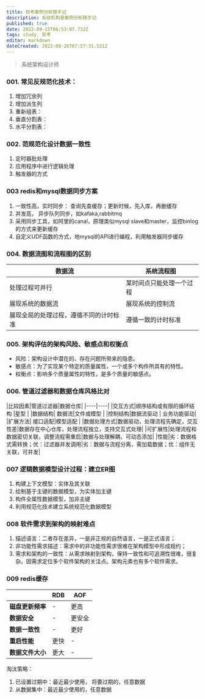 ```yaml
---
title: 软考案例分析随手记
description: 系统机构是案例分析随手记
published: true
date: 2022-09-15T06:53:07.732Z
tags: study, 软考
editor: markdown
dateCreated: 2022-08-26T07:57:31.531Z
---
```


> 系统架构设计师
### 001. 常见反规范化技术：
1. 增加冗余列
2. 增加派生列
3. 重新组表：
4. 垂直分割表：
5. 水平分割表：

### 002. 范规范化设计数据一致性
1. 定时器批处理
2. 应用程序中进行逻辑处理
3. 触发器的方式

### 003 redis和mysql数据同步方案
1. 一致性高，实时同步： 查询先查缓存；更新时候，先入库，再删缓存
2. 并发高， 异步队列同步，如kafaka,rabbitmq
3. 采用同步工具，如阿里的canal，原理类似mysql slave和master，监控binlog的方式来更新缓存
4. 自定义UDF函数的方式，地mysql的API进行编程，利用触发器同步缓存

### 004. 数据流图和流程图的区别
|数据流|系统流程图|
|----|----|
|处理过程可并行| 某时间点只能处理一个过程|
|展现系统的数据流|展现系统的控制流|
|展现全局的处理过程，遵循不同的计时标准|遵循一致的计时标准|

### 005. 架构评估的架构风险、敏感点和权衡点
- 风险：架构设计中潜在的、存在问题所带来的隐患。
- 敏感点：为了实现某个特定的质量属性，一个或多个构件所具有的特性。
- 权衡点：影响多个质量属性的特性，是多个质量的敏感点。

### 006. 管道过滤器和数据仓库风格比对
|比较因素|管道过滤器|数据仓库|
|----|----|
|交互方式|顺序结构或有限的循环结构 |星型 |
|数据结构| 数据流|文件或模型 |
|控制结构|数据流驱动 | 业务功能驱动|
|扩展方法| 接口适配|模型适配 |
|数据处理方式|数据驱动，处理流程先确定，交互性差|数据存在中心仓库，处理流程独立，支持交互式处理|
|可扩展性|处理流程和数据密切关联，调整流程需重启|数据与处理解耦，可动态添加|
|性能|劣：数据格式需转换；优：过滤器并发调用|劣：数据与流程分离，需加载数据；优：组件无关联，可并发|

### 007 逻辑数据模型设计过程：建立ER图
1. 构建上下文模型：实体及其关联
2. 绘制基于主键的数据模型，为实体加主键
3. 构件全属性数据模型，加非主键
4. 利用规范化技术建立系统规范化数据模型

### 008 软件需求到架构的映射难点
1. 描述语言：二者存在差异，一是非正规的自然语言，一是正式语言；
2. 非功能性需求描述：需求中的非功能性需求很难在架构模型中形成规约；
3. 需求和架构的一致性：从需求映射到架构，保持一致性和可追溯性很难，很复杂。因需求定位多个软件架构的关注点。架构元素也有多个软件需求。

### 009 redis缓存
||RDB|AOF|
|---|---|---|
|**磁盘更新频率**|-|更高|
|**数据安全**|-|更安全|
|**数据一致性**|-|更好|
|**重启性能**|更快|-|
|**数据文件大小**|更大|-|

淘汰策略：
1. 已设置过期中：最近最少使用， 将要过期的，任意数据
2. 从数据集中：最近最少使用的，任意数据